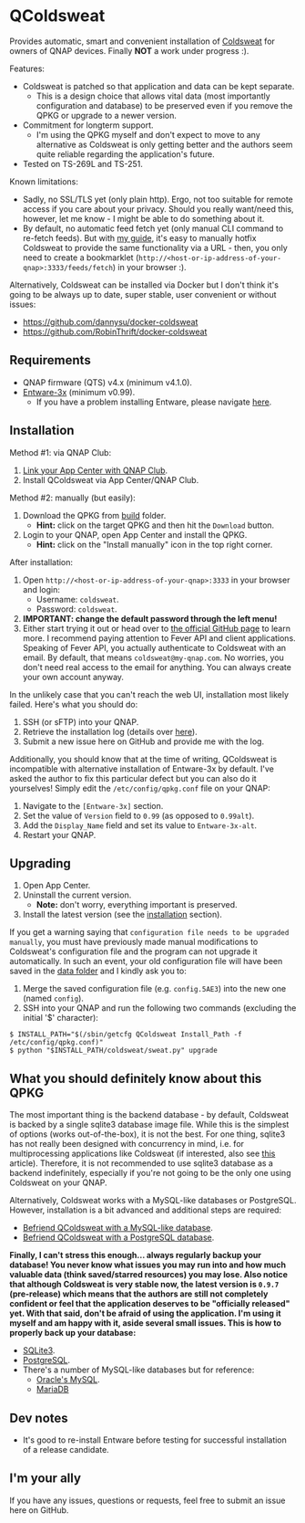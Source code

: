 # QColdsweat

Provides automatic, smart and convenient installation of [Coldsweat](https://github.com/passiomatic/coldsweat) for owners of QNAP devices. Finally __NOT__ a work under progress :).

Features:
* Coldsweat is patched so that application and data can be kept separate.
	* This is a design choice that allows vital data (most importantly configuration and database) to be preserved even if you remove the QPKG or upgrade to a newer version.
* Commitment for longterm support.
	* I'm using the QPKG myself and don't expect to move to any alternative as Coldsweat is only getting better and the authors seem quite reliable regarding the application's future.
* Tested on TS-269L and TS-251.

Known limitations:
* Sadly, no SSL/TLS yet (only plain http). Ergo, not too suitable for remote access if you care about your privacy. Should you really want/need this, however, let me know - I might be able to do something about it.
* By default, no automatic feed fetch yet (only manual CLI command to re-fetch feeds). But with [my guide](https://github.com/SkyCrawl/coldsweat-qpkg/wiki/Guide-to-patch-Coldsweat-to-provide-automatic-feed-fetch-feature-via-a-URL), it's easy to manually hotfix Coldsweat to provide the same functionality via a URL - then, you only need to create a bookmarklet (`http://<host-or-ip-address-of-your-qnap>:3333/feeds/fetch`) in your browser :).

Alternatively, Coldsweat can be installed via Docker but I don't think it's going to be always up to date, super stable, user convenient or without issues:
* <https://github.com/dannysu/docker-coldsweat>
* <https://github.com/RobinThrift/docker-coldsweat>

## Requirements

* QNAP firmware (QTS) v4.x (minimum v4.1.0).
* [Entware-3x](https://github.com/Entware-for-kernel-3x/Entware-ng-3x/wiki/Install-on-QNAP-NAS) (minimum v0.99).
	* If you have a problem installing Entware, please navigate [here](https://forum.qnap.com/viewtopic.php?t=124894).

## Installation

Method #1: via QNAP Club:
1. [Link your App Center with QNAP Club](https://www.qnapclub.eu/en/howto/1).
2. Install QColdsweat via App Center/QNAP Club.

Method #2: manually (but easily):
1. Download the QPKG from [build](https://github.com/qnap-pack-man/qcoldsweat/tree/master/build) folder.
    * __Hint:__ click on the target QPKG and then hit the `Download` button.
2. Login to your QNAP, open App Center and install the QPKG.
	* __Hint:__ click on the "Install manually" icon in the top right corner.

After installation:
1. Open `http://<host-or-ip-address-of-your-qnap>:3333` in your browser and login:
	* Username: `coldsweat`.
	* Password: `coldsweat`.
2. __IMPORTANT: change the default password through the left menu!__
3. Either start trying it out or head over to [the official GitHub page](https://github.com/passiomatic/coldsweat) to learn more. I recommend paying attention to Fever API and client applications. Speaking of Fever API, you actually authenticate to Coldsweat with an email. By default, that means `coldsweat@my-qnap.com`. No worries, you don't need real access to the email for anything. You can always create your own account anyway.

In the unlikely case that you can't reach the web UI, installation most likely failed. Here's what you should do:
1. SSH (or sFTP) into your QNAP.
2. Retrieve the installation log (details over [here](https://github.com/SkyCrawl/coldsweat-qpkg/wiki)).
3. Submit a new issue here on GitHub and provide me with the log.

Additionally, you should know that at the time of writing, QColdsweat is incompatible with alternative installation of Entware-3x by default. I've asked the author to fix this particular defect but you can also do it yourselves! Simply edit the `/etc/config/qpkg.conf` file on your QNAP:
1. Navigate to the `[Entware-3x]` section.
2. Set the value of `Version` field to `0.99` (as opposed to `0.99alt`).
3. Add the `Display_Name` field and set its value to `Entware-3x-alt`.
4. Restart your QNAP.

## Upgrading

1. Open App Center.
2. Uninstall the current version.
	* __Note:__ don't worry, everything important is preserved.
3. Install the latest version (see the [installation](#installation) section).

If you get a warning saying that `configuration file needs to be upgraded manually`, you must have previously made manual modifications to Coldsweat's configuration file and the program can not upgrade it automatically. In such an event, your old configuration file will have been saved in the [data folder](https://github.com/SkyCrawl/QColdsweat/wiki) and I kindly ask you to:
1. Merge the saved configuration file (e.g. `config.5AE3`) into the new one (named `config`).
2. SSH into your QNAP and run the following two commands (excluding the initial '$' character):
```
$ INSTALL_PATH="$(/sbin/getcfg QColdsweat Install_Path -f /etc/config/qpkg.conf)"
$ python "$INSTALL_PATH/coldsweat/sweat.py" upgrade
```

## What you should definitely know about this QPKG

The most important thing is the backend database - by default, Coldsweat is backed by a single sqlite3 database image file. While this is the simplest of options (works out-of-the-box), it is not the best. For one thing, sqlite3 has not really been designed with concurrency in mind, i.e. for multiprocessing applications like Coldsweat (if interested, also see [this](http://beets.io/blog/sqlite-nightmare.html) article). Therefore, it is not recommended to use sqlite3 database as a backend indefinitely, especially if you're not going to be the only one using Coldsweat on your QNAP.

Alternatively, Coldsweat works with a MySQL-like databases or PostgreSQL. However, installation is a bit advanced and additional steps are required:
* [Befriend QColdsweat with a MySQL-like database](https://github.com/SkyCrawl/QColdsweat/wiki/Befriend-QColdsweat-with-a-MySQL-like-database).
* [Befriend QColdsweat with a PostgreSQL database](https://github.com/SkyCrawl/QColdsweat/wiki/Befriend-QColdsweat-with-a-PostgreSQL-database).

__Finally, I can't stress this enough... always regularly backup your database! You never know what issues you may run into and how much valuable data (think saved/starred resources) you may lose. Also notice that although Coldsweat is very stable now, the latest version is `0.9.7` (pre-release) which means that the authors are still not completely confident or feel that the application deserves to be "officially released" yet. With that said, don't be afraid of using the application. I'm using it myself and am happy with it, aside several small issues. This is how to properly back up your database:__
* [SQLite3](http://stackoverflow.com/questions/25675314/how-to-backup-sqlite-database).
* [PostgreSQL](https://www.postgresql.org/docs/9.3/static/backup.html).
* There's a number of MySQL-like databases but for reference:
	* [Oracle's MySQL](https://dev.mysql.com/doc/refman/5.5/en/backup-and-recovery.html).
	* [MariaDB](https://mariadb.com/kb/en/mariadb/backup-and-restore-overview/)
	
## Dev notes

* It's good to re-install Entware before testing for successful installation of a release candidate.

## I'm your ally

If you have any issues, questions or requests, feel free to submit an issue here on GitHub.

